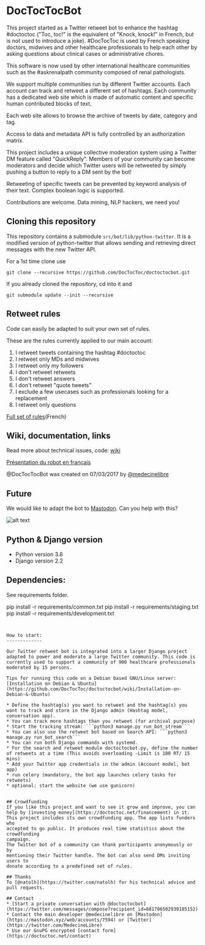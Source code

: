 # DocTocTocBot

This project started as a Twitter retweet bot to enhance the hashtag #doctoctoc
("Toc, toc!" is the equivalent of "Knock, knock!" in French, but is not used to
introduce a joke).
\#DocTocToc is used by French speaking doctors, midwives and other healthcare
professionals to help each other by asking questions about clinical cases or
administrative chores.

This software is now used by other international healthcare communities such as
the #askrenalpath community composed of renal pathologists.

We support multiple communities run by different Twitter accounts. Each account
can track and retweet a different set of hashtags.
Each community has a dedicated web site which is made of automatic content and
specific human contributed blocks of text.

Each web site allows to browse the archive of tweets by date, category and tag.

Access to data and metadata API is fully controlled by an authorization matrix.

This project includes a unique collective moderation system using a Twitter DM feature called "QuickReply". Members of your community can become moderators and decide which Twitter users will be retweeted by simply pushing a button to reply to a DM sent by the bot!

Retweeting of specific tweets can be prevented by keyword analysis of their
text. Complex boolean logic is supported.

Contributions are welcome. Data mining, NLP hackers, we need you!

## Cloning this repository
This repository contains a submodule ```src/bot/lib/python-twitter```. It is a modified version of python-twitter that allows sending and retrieving direct messages with the new Twitter API.

For a 1st time clone use

```
git clone --recursive https://github.com/DocTocToc/doctoctocbot.git
```

If you already cloned the repository, cd into it and

```
git submodule update --init --recursive
```

## Retweet rules

Code can easily be adapted to suit your own set of rules.

These are the rules currently applied to our main account:

1. I retweet tweets containing the hashtag #doctoctoc
2. I retweet only MDs and midwives
3. I retweet only my followers
4. I don't retweet retweets
5. I don't retweet answers
6. I don't retweet "quote tweets"
7. I exclude a few usecases such as professionals looking for a replacement
8. I retweet only questions

[Full set of rules](https://doctoctoc.net/rules)(French)



## Wiki, documentation, links

Read more about technical issues, code: [wiki](https://github.com/jeromecc/doctoctocbot/wiki)

[Présentation du robot en français](https://freemedsoft.com/fr/bot/doctoctoc/)

@DocTocTocBot was created on 07/03/2017 by [@medecinelibre](https://twitter.com/medecinelibre)


## Future
We would like to adapt the bot to [Mastodon](https://mastodon.social). Can you
help with this?

![alt text](https://img.shields.io/badge/python-3.7-green.svg "Python3.7")

Python & Django version
--------------
* Python version 3.8
* Django version 2.2

Dependencies:
-------------
See requirements folder.

pip install -r requirements/common.txt
pip install -r requirements/staging.txt
pip install -r requirements/development.txt
```


How to start:
-------------

Our Twitter retweet bot is integrated into a larger Django project adapted to power and moderate a large Twitter community. This code is currently used to support a community of 900 healthcare professionals moderated by 15 persons.

Tips for running this code on a Debian based GNU/Linux server: [Installation on Debian & Ubuntu](https://github.com/DocTocToc/doctoctocbot/wiki/Installation-on-Debian-&-Ubuntu)

* Define the hashtag(s) you want to retweet and the hashtag(s) you want to track and store in the Django admin (Hashtag model, conversation app).
* You can track more hashtags than you retweet (for archival purpose)
* Start the tracking stream: ```python3 manage.py run_bot_stream```
* You can also use the retweet bot based on Search API: ```python3 manage.py run_bot_search```
* You can run both Django commands with systemd.
* For the search and retweet module doctoctocbot.py, define the number of retweets at a time (This avoids overloading -Limit is 180 RT/ 15 mins)
* Add your Twitter app credentials in the admin (Account model, bot app)
* run celery (mandatory, the bot app launches celery tasks for retweets)
* optional: start the website (we use gunicorn)


## Crowdfunding
If you like this project and want to see it grow and improve, you can help by [investing money](https://doctoctoc.net/financement) in it.
This project includes its own crowdfunding app. The app lists funders who
accepted to go public. It produces real time statistics about the crowdfunding
campaign.
The Twitter bot of a community can thank participants anonymously or by
mentioning their Twitter handle. The bot can also send DMs inviting users to
donate according to a predefined set of rules.

## Thanks
To [@natolh](https://twitter.com/natolh) for his technical advice and pull requests.

## Contact
* [Start a private conversation with @doctoctocbot](https://twitter.com/messages/compose?recipient_id=881706502939185152)
* Contact the main developer @medecinelibre on [Mastodon](https://mastodon.xyz/web/accounts/7594) or [Twitter](https://twitter.com/MedecineLibre)
* Use our GnuPG encrypted [contact form](https://doctoctoc.net/contact)
